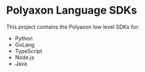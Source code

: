 # Polyaxon Language SDKs

This project contains the Polyaxon low level SDKs for:

 * Python
 * GoLang
 * TypeScript
 * Node.js
 * Java
